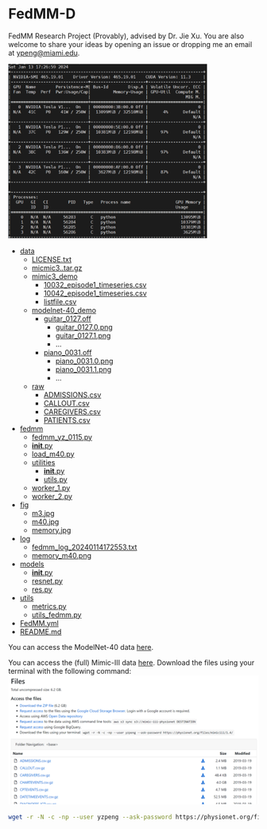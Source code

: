 # FedMM-D

FedMM Research Project (Provably), advised by Dr. Jie Xu. You are also welcome to share your ideas by opening an issue or dropping me an email at [ypeng@miami.edu](mailto:ypeng@miami.edu).

<img src="fig/memory.jpg" width="400">

- [data](#data)
  - [LICENSE.txt](#licensetxt)
  - [micmic3..tar.gz](#micmic3targz)
  - [mimic3_demo](#mimic3_demo)
    - [10032_episode1_timeseries.csv](#10032_episode1_timeseriescsv)
    - [10042_episode1_timeseries.csv](#10042_episode1_timeseriescsv)
    - [listfile.csv](#listfilecsv)
  - [modelnet-40_demo](#modelnet-40_demo)
    - [guitar_0127.off](#guitar_0127off)
      - [guitar_0127.0.png](#guitar_01270png)
      - [guitar_0127.1.png](#guitar_01271png)
      - ...
    - [piano_0031.off](#piano_0031off)
      - [piano_0031.0.png](#piano_00310png)
      - [piano_0031.1.png](#piano_00311png)
      - ...
  - [raw](#raw)
    - [ADMISSIONS.csv](#admissionscsv)
    - [CALLOUT.csv](#calloutcsv)
    - [CAREGIVERS.csv](#caregiverscsv)
    - [PATIENTS.csv](#patientscsv)
- [fedmm](#fedmm-1)
  - [fedmm_yz_0115.py](#fedmm_yz_0115py)
  - [__init__.py](#__init__py)
  - [load_m40.py](#load_m40py)
  - [utilities](#utilities)
    - [__init__.py](#__init__py-1)
    - [utils.py](#utilspy)
  - [worker_1.py](#worker_1py)
  - [worker_2.py](#worker_2py)
- [fig](#fig)
  - [m3.jpg](#m3jpg)
  - [m40.jpg](#m40jpg)
  - [memory.jpg](#memoryjpg)
- [log](#log)
  - [fedmm_log_20240114172553.txt](#fedmm_log_20240114172553txt)
  - [memory_m40.png](#memory_m40png)
- [models](#models)
  - [__init__.py](#__init__py-2)
  - [resnet.py](#resnetpy)
  - [res.py](#respy)
- [utils](#utils)
  - [metrics.py](#metricspy)
  - [utils_fedmm.py](#utils_fedmmpy)
- [FedMM.yml](#fedmmyml)
- [README.md](#readmemd)


You can access the ModelNet-40 data [here](https://modelnet.cs.princeton.edu/).

You can access the (full) Mimic-III data [here](https://physionet.org/content/mimiciii/1.4/). Download the files using your terminal with the following command:
![FedMM-D](fig/m3.jpg)
```bash
wget -r -N -c -np --user yzpeng --ask-password https://physionet.org/files/mimiciii/1.4/
